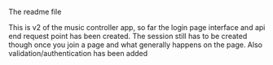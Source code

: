 The readme file

This is v2 of the music controller app, so far the login page interface and api end request point has been created. The session still has to be created though once you join a page and what generally happens on the page. Also validation/authentication has been added
